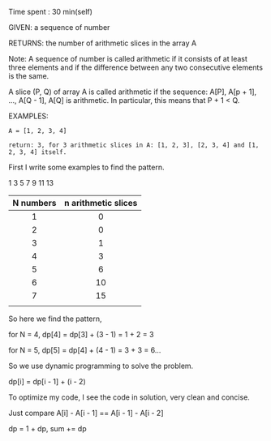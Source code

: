 Time spent : 30 min(self)

GIVEN: a sequence of number

RETURNS: the number of arithmetic slices in the array A

Note: A sequence of number is called arithmetic if it consists of at least three elements and if the difference between any two consecutive elements is the same.

A slice (P, Q) of array A is called arithmetic if the sequence:
A[P], A[p + 1], ..., A[Q - 1], A[Q] is arithmetic. In particular, this means that P + 1 < Q.

EXAMPLES:

```
A = [1, 2, 3, 4]

return: 3, for 3 arithmetic slices in A: [1, 2, 3], [2, 3, 4] and [1, 2, 3, 4] itself.
```



First I write some examples to find the pattern.

1 3 5 7 9 11 13

| N numbers | n arithmetic slices |
| :-------: | :-----------------: |
|     1     |          0          |
|     2     |          0          |
|     3     |          1          |
|     4     |          3          |
|     5     |          6          |
|     6     |         10          |
|     7     |         15          |
|           |                     |

So here we find the pattern, 

for N = 4, dp[4] = dp[3] + (3 - 1) = 1 + 2 = 3

for N = 5, dp[5] = dp[4] + (4 - 1) = 3 + 3 = 6...

So we use dynamic programming to solve the problem.

dp[i] = dp[i - 1] + (i - 2)



To optimize my code, I see the code in solution, very clean and concise.

Just compare A[i] - A[i - 1] == A[i - 1] - A[i - 2]

dp = 1 + dp, sum += dp